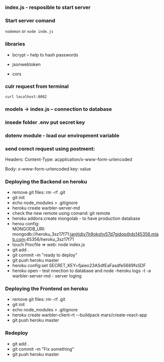 ### index.js - resposible to start server

### Start server comand 
`nodemon`
or 
`node inde.js`

### libraries 
- bcrypt – help to hash passwords 

- jsonwebtoken

- cors

### culr request from terminal 
`curl localhost:8082`

### models -> index.js – connection to database

### insede folder .env put secret key 

### dotenv module - load our enviropment variable 

### send corect request using postment:
Headers: 
Content-Type: acpplication/x-www-form-urlencoded

Body:
x-www-form-urlencoded
key: value

### Deploying the Backend on heroku
- remove git files: rm -rf .git  
- git init 
- echo node_modules > .gitignore
- heroku create warbler-server-md
- check the new remote using comand: git remote
- heroku addons:create mongolab - to have production database
- herou config:  
MONGODB_URI: mongodb://heroku_3sz17f71:janjtidjv7h9okshv57d7gjdop@ds145356.mlab.com:45356/heroku_3sz17f71
- touch Procfile => web: node index.js
- git add .
- git commit -m "ready to deploy"
- git push heroku master 
- heroku config:set SECRET_KEY=fjaieo23ASdfEaFasdfe5689fsSDF
- heroku open - test nnection to database and node
-heroku logs -t -a warbler-server-md - server loging 

### Deploying the Frontend on heroku
- remove git files: rm -rf .git
- git init 
- echo node_modules > .gitignore
- heroku create warbler-client-rt --buildpack mars/create-react-app
- git push heroku master

### Redeploy 
- git add .
- git commit -m "Fix something"
- git push heroku master 